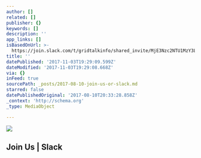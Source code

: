 ```yaml
---
author: []
related: []
publisher: {}
keywords: []
description: ''
app_links: []
isBasedOnUrl: >-
  https://join.slack.com/t/gridtalkinfo/shared_invite/MjE3Nzc2NTU1MzY3LTE1MDA4ODg4NjAtMjlmOTZlZjc3NQ
title: ''
datePublished: '2017-11-03T19:29:09.599Z'
dateModified: '2017-11-03T19:29:08.668Z'
via: {}
inFeed: true
sourcePath: _posts/2017-08-10-join-us-or-slack.md
starred: false
datePublishedOriginal: '2017-08-10T20:33:28.858Z'
_context: 'http://schema.org'
_type: MediaObject

---
```

![](https://the-grid-user-content.s3-us-west-2.amazonaws.com/c9dc268f-98df-4b58-9ccc-e53d045711b1.png)

<article style=""><h1>Join Us | Slack</h1></article>